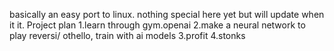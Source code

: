 basically an easy port to linux. nothing special here yet but will update when it it.
Project plan
1.learn through gym.openai
2.make a neural network to play reversi/ othello, train with ai models
3.profit
4.stonks